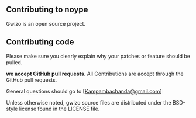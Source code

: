## Contributing to noype

Gwizo is an open source project.

## Contributing code
Please make sure you clearly explain why your patches or feature should be pulled.

**we accept GitHub pull requests**.
All Contributions are accept through the GitHub pull requests.


General questions should go to [Kampambachanda@gmail.com]

Unless otherwise noted, gwizo source files are distributed under
the BSD-style license found in the LICENSE file.
